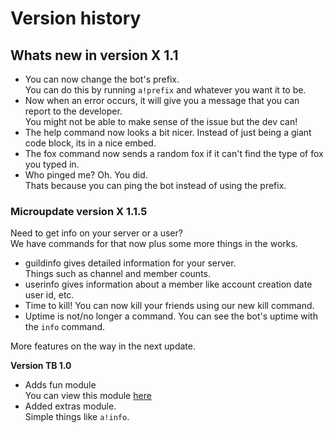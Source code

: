 # Version history

## Whats new in version X 1.1
- You can now change the bot's prefix.  
  You can do this by running `a!prefix` and whatever you want it to be.  
- Now when an error occurs, it will give you a message that you can report to the developer.  
  You might not be able to make sense of the issue but the dev can!  
- The help command now looks a bit nicer. Instead of just being a giant code block, its in a nice embed.  
- The fox command now sends a random fox if it can't find the type of fox you typed in.  
- Who pinged me? Oh. You did.  
  Thats because you can ping the bot instead of using the prefix.  

### Microupdate version X 1.1.5
Need to get info on your server or a user?  
We have commands for that now plus some more things in the works.

- guildinfo gives detailed information for your server.  
  Things such as channel and member counts.  
- userinfo gives information about a member like account creation date  
  user id, etc.  
- Time to kill! You can now kill your friends using our new kill command.  
- Uptime is not/no longer a command. You can see the bot's uptime with the `info` command.

More features on the way in the next update.

**Version TB 1.0**  
- Adds fun module  
  You can view this module [here](https://docs.acebotdc.ga/features/#fun)  
- Added extras module.  
  Simple things like `a!info`.